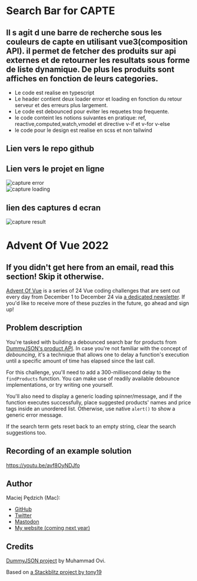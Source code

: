 # Search Bar for CAPTE
## Il s agit d une barre de recherche sous les couleurs de capte en utilisant vue3(composition API). il permet de fetcher des produits sur api externes et de retourner les resultats sous forme de liste dynamique. De plus les produits sont affiches en fonction de leurs categories.
- Le code est realise en typescript 
- Le header contient deux loader error et loading en fonction du retour serveur et des erreurs plus largement.
- Le code est debounced pour eviter les requetes trop frequente.
- le code conteint les notions suivantes en pratique: ref, reactive,computed,watch,vmodel et directive v-if et v-for v-else
- le code pour le design est realise en scss et non tailwind

## Lien vers le repo github



## Lien vers le projet en ligne

![capture error](https://imgur.com/EpYkNfS.png)  
![capture loading](https://imgur.com/ZkwhIre.png)  


## lien des captures d ecran
![capture result](
https://imgur.com/H7mG32l.png
) 
# Advent Of Vue 2022

## If you didn't get here from an email, read this section! Skip it otherwise.

[Advent Of Vue](https://adventofvue.com) is a series of 24 Vue coding challenges that are sent out every day from December 1 to December 24 via [a dedicated newsletter](https://www.getrevue.co/profile/AdventOfVue). If you'd like to receive more of these puzzles in the future, go ahead and sign up!

## Problem description

You're tasked with building a debounced search bar for products from [DummyJSON's product API](https://dummyjson.com/docs/products#search). In case you're not familiar with the concept of _debouncing_, it's a technique that allows one to delay a function's execution until a specific amount of time has elapsed since the last call.

For this challenge, you'll need to add a 300-millisecond delay to the `findProducts` function. You can make use of readily available debounce implementations, or try writing one yourself.

You'll also need to display a generic loading spinner/message, and if the function executes successfully, place suggested products' names and price tags inside an unordered list. Otherwise, use native `alert()` to show a generic error message.

If the search term gets reset back to an empty string, clear the search suggestions too.

## Recording of an example solution

https://youtu.be/avf8OyNDJfo

## Author

Maciej Pędzich (Mac):

- [GitHub](https://github.com/maciejpedzich)
- [Twitter](https://twitter.com/MaciejPedzich)
- [Mastodon](https://notacult.social/@maciejpedzich)
- [My website (coming next year)](https://maciejpedzi.ch)

## Credits

[DummyJSON project](https://github.com/Ovi/DummyJSON) by Muhammad Ovi.

Based on [a Stackblitz project by tony19](https://stackblitz.com/edit/vue3-vite-starter)



